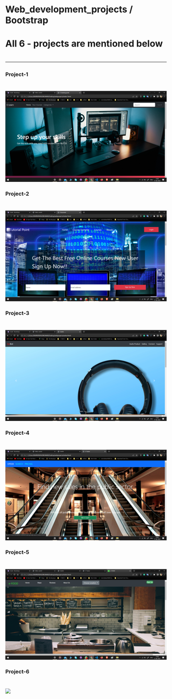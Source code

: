 # Web_development_projects / Bootstrap

 <h1> All 6 - projects are mentioned below<h1>

  <hr>
 <h3> Project-1<h3>
 <br>
 <img src="img/project11.png" >
 <h3> Project-2<h3>
 <br>
 <img src="img/project22.png" >
 <h3> Project-3<h3>
 <br>
 <img src="img/project33.png" >
 <h3> Project-4<h3>
 <br>
 <img src="img/project44.png" >
 <h3> Project-5<h3>
 <br>
 <img src="img/project55.png" >
 <h3> Project-6<h3>
 <br>
 <img src="img/project66.png" >

